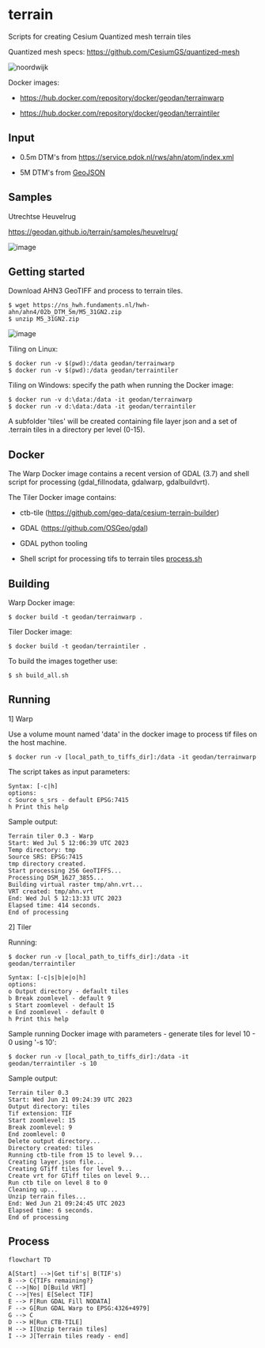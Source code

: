 # terrain

Scripts for creating Cesium Quantized mesh terrain tiles

Quantized mesh specs: https://github.com/CesiumGS/quantized-mesh

![noordwijk](https://github.com/Geodan/terrain/assets/538812/1d52b104-fa64-41be-b524-8b0a669ac842)

Docker images: 

- https://hub.docker.com/repository/docker/geodan/terrainwarp

- https://hub.docker.com/repository/docker/geodan/terraintiler

## Input

- 0.5m DTM's from https://service.pdok.nl/rws/ahn/atom/index.xml

- 5M DTM's from [GeoJSON](https://services.arcgis.com/nSZVuSZjHpEZZbRo/arcgis/rest/services/Kaartbladen_AHN3/FeatureServer/0/query?where=1%3D1&objectIds=&time=&geometry=&geometryType=esriGeometryEnvelope&inSR=&spatialRel=esriSpatialRelIntersects&resultType=none&distance=0.0&units=esriSRUnit_Meter&relationParam=&returnGeodetic=false&outFields=*&returnGeometry=true&returnCentroid=false&featureEncoding=esriDefault&multipatchOption=xyFootprint&maxAllowableOffset=&geometryPrecision=&outSR=&defaultSR=&datumTransformation=&applyVCSProjection=false&returnIdsOnly=false&returnUniqueIdsOnly=false&returnCountOnly=false&returnExtentOnly=false&returnQueryGeometry=false&returnDistinctValues=false&cacheHint=false&orderByFields=&groupByFieldsForStatistics=&outStatistics=&having=&resultOffset=&resultRecordCount=&returnZ=false&returnM=false&returnExceededLimitFeatures=true&quantizationParameters=&sqlFormat=none&f=pgeojson&token=)

## Samples

Utrechtse Heuvelrug

https://geodan.github.io/terrain/samples/heuvelrug/

![image](https://github.com/Geodan/terrain/assets/538812/ecbe4c78-1fcc-424a-a564-ca001a202d48)

## Getting started

Download AHN3 GeoTIFF and process to terrain tiles. 

```
$ wget https://ns_hwh.fundaments.nl/hwh-ahn/ahn4/02b_DTM_5m/M5_31GN2.zip
$ unzip M5_31GN2.zip
```

![image](https://github.com/Geodan/terrain/assets/538812/49ec3561-db50-4e93-9dbd-aa49177e76a0)


Tiling on Linux:

```
$ docker run -v $(pwd):/data geodan/terrainwarp
$ docker run -v $(pwd):/data geodan/terraintiler
```

Tiling on Windows: specify the path when running the Docker image:

```
$ docker run -v d:\data:/data -it geodan/terrainwarp
$ docker run -v d:\data:/data -it geodan/terraintiler
```

A subfolder 'tiles' will be created containing  file layer json and a set of .terrain tiles in a directory per level (0-15).

## Docker

The Warp Docker image contains a recent version of GDAL (3.7) and shell script for processing (gdal_fillnodata, gdalwarp, gdalbuildvrt).

The Tiler Docker image contains:

- ctb-tile (https://github.com/geo-data/cesium-terrain-builder)

- GDAL (https://github.com/OSGeo/gdal)

- GDAL python tooling

- Shell script for processing tifs to terrain tiles [process.sh](process.sh)

## Building


Warp Docker image:

```
$ docker build -t geodan/terrainwarp .
```

Tiler Docker image:

```
$ docker build -t geodan/terraintiler .
```

To build the images together use:

```
$ sh build_all.sh
```

## Running

1] Warp

Use a volume mount named 'data' in the docker image to process tif files on the host machine.

```
$ docker run -v [local_path_to_tiffs_dir]:/data -it geodan/terrainwarp
```

The script takes as input parameters:

```
Syntax: [-c|h]
options:
c Source s_srs - default EPSG:7415
h Print this help
```

Sample output:

```
Terrain tiler 0.3 - Warp
Start: Wed Jul 5 12:06:39 UTC 2023
Temp directory: tmp
Source SRS: EPSG:7415
tmp directory created.
Start processing 256 GeoTIFFS...
Processing DSM_1627_3855...
Building virtual raster tmp/ahn.vrt...
VRT created: tmp/ahn.vrt
End: Wed Jul 5 12:13:33 UTC 2023
Elapsed time: 414 seconds.
End of processing
```

2] Tiler

Running: 

```
$ docker run -v [local_path_to_tiffs_dir]:/data -it geodan/terraintiler
```

```
Syntax: [-c|s|b|e|o|h]
options:
o Output directory - default tiles
b Break zoomlevel - default 9
s Start zoomlevel - default 15
e End zoomlevel - default 0
h Print this help
```

Sample running Docker image with parameters - generate tiles for level 10 - 0 using '-s 10':

```
$ docker run -v [local_path_to_tiffs_dir]:/data -it geodan/terraintiler -s 10
```

Sample output:

```
Terrain tiler 0.3
Start: Wed Jun 21 09:24:39 UTC 2023
Output directory: tiles
Tif extension: TIF
Start zoomlevel: 15
Break zoomlevel: 9
End zoomlevel: 0
Delete output directory...
Directory created: tiles
Running ctb-tile from 15 to level 9...
Creating layer.json file...
Creating GTiff tiles for level 9...
Create vrt for GTiff tiles on level 9...
Run ctb tile on level 8 to 0
Cleaning up...
Unzip terrain files...
End: Wed Jun 21 09:24:45 UTC 2023
Elapsed time: 6 seconds.
End of processing
```

## Process

```mermaid
flowchart TD

A[Start] -->|Get tif's| B(TIF's) 
B --> C{TIFs remaining?}
C -->|No| D[Build VRT]
C -->|Yes| E[Select TIF]
E --> F[Run GDAL Fill NODATA]
F --> G[Run GDAL Warp to EPSG:4326+4979]
G --> C
D --> H[Run CTB-TILE]
H --> I[Unzip terrain tiles]
I --> J[Terrain tiles ready - end]
```
